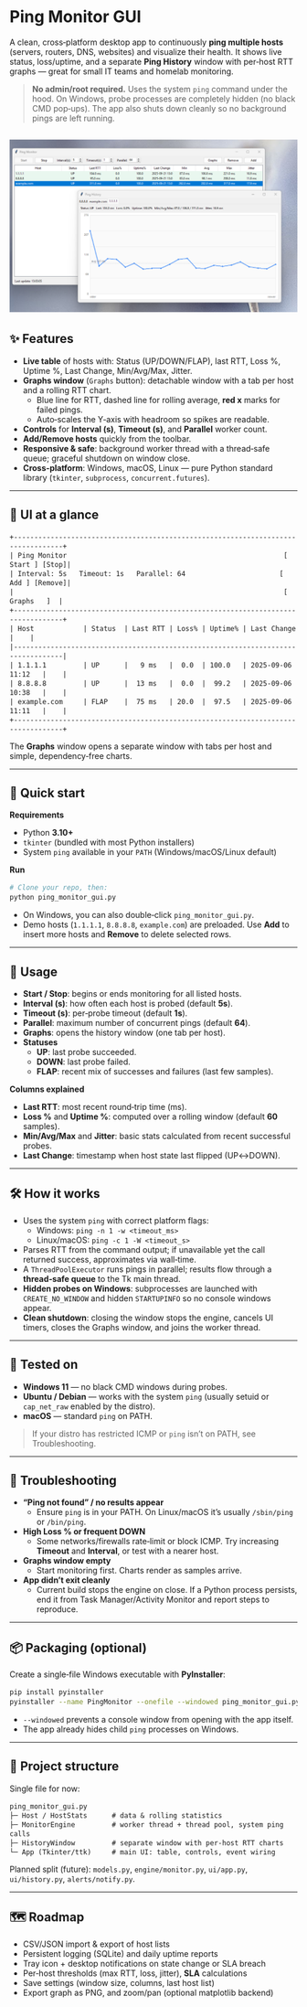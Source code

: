 # Ping Monitor GUI

A clean, cross‑platform desktop app to continuously **ping multiple hosts** (servers, routers, DNS, websites) and visualize their health. It shows live status, loss/uptime, and a separate **Ping History** window with per‑host RTT graphs — great for small IT teams and homelab monitoring.

> **No admin/root required.** Uses the system `ping` command under the hood. On Windows, probe processes are completely hidden (no black CMD pop‑ups). The app also shuts down cleanly so no background pings are left running.


![Ping Monitor](assets/screenshots/Scr543.png)
---

## ✨ Features

- **Live table** of hosts with: Status (UP/DOWN/FLAP), last RTT, Loss %, Uptime %, Last Change, Min/Avg/Max, Jitter.
- **Graphs window** (`Graphs` button): detachable window with a tab per host and a rolling RTT chart.
  - Blue line for RTT, dashed line for rolling average, **red x** marks for failed pings.
  - Auto‑scales the Y‑axis with headroom so spikes are readable.
- **Controls** for **Interval (s)**, **Timeout (s)**, and **Parallel** worker count.
- **Add/Remove hosts** quickly from the toolbar.
- **Responsive & safe**: background worker thread with a thread‑safe queue; graceful shutdown on window close.
- **Cross‑platform**: Windows, macOS, Linux — pure Python standard library (`tkinter`, `subprocess`, `concurrent.futures`).

---

## 📸 UI at a glance

```
+----------------------------------------------------------------------------------+
| Ping Monitor                                                     [ Start ] [Stop]|
| Interval: 5s   Timeout: 1s   Parallel: 64                       [ Add ] [Remove]|
|                                                                  [   Graphs   ]  |
+----------------------------------------------------------------------------------+
| Host            | Status  | Last RTT | Loss% | Uptime% | Last Change        |    |
|----------------------------------------------------------------------------------|
| 1.1.1.1         | UP      |   9 ms   |  0.0  | 100.0   | 2025‑09‑06 11:12   |    |
| 8.8.8.8         | UP      |  13 ms   |  0.0  |  99.2   | 2025‑09‑06 10:38   |    |
| example.com     | FLAP    |  75 ms   | 20.0  |  97.5   | 2025‑09‑06 11:11   |    |
+----------------------------------------------------------------------------------+
```

The **Graphs** window opens a separate window with tabs per host and simple, dependency‑free charts.

---

## 🚀 Quick start

**Requirements**
- Python **3.10+**
- `tkinter` (bundled with most Python installers)
- System `ping` available in your `PATH` (Windows/macOS/Linux default)

**Run**
```bash
# Clone your repo, then:
python ping_monitor_gui.py
```

- On Windows, you can also double‑click `ping_monitor_gui.py`.
- Demo hosts (`1.1.1.1`, `8.8.8.8`, `example.com`) are preloaded. Use **Add** to insert more hosts and **Remove** to delete selected rows.

---

## 🧭 Usage

- **Start / Stop**: begins or ends monitoring for all listed hosts.
- **Interval (s)**: how often each host is probed (default **5s**).
- **Timeout (s)**: per‑probe timeout (default **1s**).
- **Parallel**: maximum number of concurrent pings (default **64**).
- **Graphs**: opens the history window (one tab per host).
- **Statuses**
  - **UP**: last probe succeeded.
  - **DOWN**: last probe failed.
  - **FLAP**: recent mix of successes and failures (last few samples).

**Columns explained**
- **Last RTT**: most recent round‑trip time (ms).
- **Loss %** and **Uptime %**: computed over a rolling window (default **60** samples).
- **Min/Avg/Max** and **Jitter**: basic stats calculated from recent successful probes.
- **Last Change**: timestamp when host state last flipped (UP↔DOWN).

---

## 🛠️ How it works

- Uses the system `ping` with correct platform flags:
  - Windows: `ping -n 1 -w <timeout_ms>`
  - Linux/macOS: `ping -c 1 -W <timeout_s>`
- Parses RTT from the command output; if unavailable yet the call returned success, approximates via wall‑time.
- A `ThreadPoolExecutor` runs pings in parallel; results flow through a **thread‑safe queue** to the Tk main thread.
- **Hidden probes on Windows**: subprocesses are launched with `CREATE_NO_WINDOW` and hidden `STARTUPINFO` so no console windows appear.
- **Clean shutdown**: closing the window stops the engine, cancels UI timers, closes the Graphs window, and joins the worker thread.

---

## 🧪 Tested on

- **Windows 11** — no black CMD windows during probes.
- **Ubuntu / Debian** — works with the system `ping` (usually setuid or `cap_net_raw` enabled by the distro).
- **macOS** — standard `ping` on PATH.

> If your distro has restricted ICMP or `ping` isn’t on PATH, see Troubleshooting.

---

## 🐞 Troubleshooting

- **“Ping not found” / no results appear**
  - Ensure `ping` is in your PATH. On Linux/macOS it’s usually `/sbin/ping` or `/bin/ping`.
- **High Loss % or frequent DOWN**
  - Some networks/firewalls rate‑limit or block ICMP. Try increasing **Timeout** and **Interval**, or test with a nearer host.
- **Graphs window empty**
  - Start monitoring first. Charts render as samples arrive.
- **App didn’t exit cleanly**
  - Current build stops the engine on close. If a Python process persists, end it from Task Manager/Activity Monitor and report steps to reproduce.

---

## 📦 Packaging (optional)

Create a single‑file Windows executable with **PyInstaller**:

```bash
pip install pyinstaller
pyinstaller --name PingMonitor --onefile --windowed ping_monitor_gui.py
```
- `--windowed` prevents a console window from opening with the app itself.
- The app already hides child `ping` processes on Windows.

---

## 🧱 Project structure

Single file for now:

```
ping_monitor_gui.py
├─ Host / HostStats      # data & rolling statistics
├─ MonitorEngine         # worker thread + thread pool, system ping calls
├─ HistoryWindow         # separate window with per‑host RTT charts
└─ App (Tkinter/ttk)     # main UI: table, controls, event wiring
```

Planned split (future): `models.py`, `engine/monitor.py`, `ui/app.py`, `ui/history.py`, `alerts/notify.py`.

---

## 🗺️ Roadmap

- CSV/JSON import & export of host lists
- Persistent logging (SQLite) and daily uptime reports
- Tray icon + desktop notifications on state change or SLA breach
- Per‑host thresholds (max RTT, loss, jitter), **SLA** calculations
- Save settings (window size, columns, last host list)
- Export graph as PNG, and zoom/pan (optional matplotlib backend)


